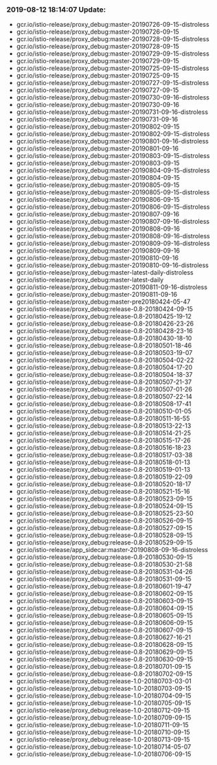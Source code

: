 ### 2019-08-12 18:14:07 Update:

- gcr.io/istio-release/proxy_debug:master-20190726-09-15-distroless
- gcr.io/istio-release/proxy_debug:master-20190726-09-15
- gcr.io/istio-release/proxy_debug:master-20190728-09-15-distroless
- gcr.io/istio-release/proxy_debug:master-20190728-09-15
- gcr.io/istio-release/proxy_debug:master-20190729-09-15-distroless
- gcr.io/istio-release/proxy_debug:master-20190729-09-15
- gcr.io/istio-release/proxy_debug:master-20190725-09-15-distroless
- gcr.io/istio-release/proxy_debug:master-20190725-09-15
- gcr.io/istio-release/proxy_debug:master-20190727-09-15-distroless
- gcr.io/istio-release/proxy_debug:master-20190727-09-15
- gcr.io/istio-release/proxy_debug:master-20190730-09-16-distroless
- gcr.io/istio-release/proxy_debug:master-20190730-09-16
- gcr.io/istio-release/proxy_debug:master-20190731-09-16-distroless
- gcr.io/istio-release/proxy_debug:master-20190731-09-16
- gcr.io/istio-release/proxy_debug:master-20190802-09-15
- gcr.io/istio-release/proxy_debug:master-20190802-09-15-distroless
- gcr.io/istio-release/proxy_debug:master-20190801-09-16-distroless
- gcr.io/istio-release/proxy_debug:master-20190801-09-16
- gcr.io/istio-release/proxy_debug:master-20190803-09-15-distroless
- gcr.io/istio-release/proxy_debug:master-20190803-09-15
- gcr.io/istio-release/proxy_debug:master-20190804-09-15-distroless
- gcr.io/istio-release/proxy_debug:master-20190804-09-15
- gcr.io/istio-release/proxy_debug:master-20190805-09-15
- gcr.io/istio-release/proxy_debug:master-20190805-09-15-distroless
- gcr.io/istio-release/proxy_debug:master-20190806-09-15
- gcr.io/istio-release/proxy_debug:master-20190806-09-15-distroless
- gcr.io/istio-release/proxy_debug:master-20190807-09-16
- gcr.io/istio-release/proxy_debug:master-20190807-09-16-distroless
- gcr.io/istio-release/proxy_debug:master-20190808-09-16
- gcr.io/istio-release/proxy_debug:master-20190808-09-16-distroless
- gcr.io/istio-release/proxy_debug:master-20190809-09-16-distroless
- gcr.io/istio-release/proxy_debug:master-20190809-09-16
- gcr.io/istio-release/proxy_debug:master-20190810-09-16
- gcr.io/istio-release/proxy_debug:master-20190810-09-16-distroless
- gcr.io/istio-release/proxy_debug:master-latest-daily-distroless
- gcr.io/istio-release/proxy_debug:master-latest-daily
- gcr.io/istio-release/proxy_debug:master-20190811-09-16-distroless
- gcr.io/istio-release/proxy_debug:master-20190811-09-16
- gcr.io/istio-release/proxy_debug:master-pre20180424-05-47
- gcr.io/istio-release/proxy_debug:release-0.8-20180424-09-15
- gcr.io/istio-release/proxy_debug:release-0.8-20180425-19-12
- gcr.io/istio-release/proxy_debug:release-0.8-20180426-23-26
- gcr.io/istio-release/proxy_debug:release-0.8-20180428-23-16
- gcr.io/istio-release/proxy_debug:release-0.8-20180430-18-10
- gcr.io/istio-release/proxy_debug:release-0.8-20180501-18-46
- gcr.io/istio-release/proxy_debug:release-0.8-20180503-19-07
- gcr.io/istio-release/proxy_debug:release-0.8-20180504-02-22
- gcr.io/istio-release/proxy_debug:release-0.8-20180504-17-20
- gcr.io/istio-release/proxy_debug:release-0.8-20180504-18-37
- gcr.io/istio-release/proxy_debug:release-0.8-20180507-21-37
- gcr.io/istio-release/proxy_debug:release-0.8-20180507-01-26
- gcr.io/istio-release/proxy_debug:release-0.8-20180507-22-14
- gcr.io/istio-release/proxy_debug:release-0.8-20180508-17-41
- gcr.io/istio-release/proxy_debug:release-0.8-20180510-01-05
- gcr.io/istio-release/proxy_debug:release-0.8-20180511-16-55
- gcr.io/istio-release/proxy_debug:release-0.8-20180513-22-13
- gcr.io/istio-release/proxy_debug:release-0.8-20180514-21-25
- gcr.io/istio-release/proxy_debug:release-0.8-20180515-17-26
- gcr.io/istio-release/proxy_debug:release-0.8-20180516-18-23
- gcr.io/istio-release/proxy_debug:release-0.8-20180517-03-38
- gcr.io/istio-release/proxy_debug:release-0.8-20180518-01-13
- gcr.io/istio-release/proxy_debug:release-0.8-20180519-01-13
- gcr.io/istio-release/proxy_debug:release-0.8-20180519-22-09
- gcr.io/istio-release/proxy_debug:release-0.8-20180520-18-17
- gcr.io/istio-release/proxy_debug:release-0.8-20180521-15-16
- gcr.io/istio-release/proxy_debug:release-0.8-20180523-09-15
- gcr.io/istio-release/proxy_debug:release-0.8-20180524-09-15
- gcr.io/istio-release/proxy_debug:release-0.8-20180525-23-50
- gcr.io/istio-release/proxy_debug:release-0.8-20180526-09-15
- gcr.io/istio-release/proxy_debug:release-0.8-20180527-09-15
- gcr.io/istio-release/proxy_debug:release-0.8-20180528-09-15
- gcr.io/istio-release/proxy_debug:release-0.8-20180529-09-15
- gcr.io/istio-release/app_sidecar:master-20190808-09-16-distroless
- gcr.io/istio-release/proxy_debug:release-0.8-20180530-09-15
- gcr.io/istio-release/proxy_debug:release-0.8-20180530-21-58
- gcr.io/istio-release/proxy_debug:release-0.8-20180531-04-26
- gcr.io/istio-release/proxy_debug:release-0.8-20180531-09-15
- gcr.io/istio-release/proxy_debug:release-0.8-20180601-19-47
- gcr.io/istio-release/proxy_debug:release-0.8-20180602-09-15
- gcr.io/istio-release/proxy_debug:release-0.8-20180603-09-15
- gcr.io/istio-release/proxy_debug:release-0.8-20180604-09-15
- gcr.io/istio-release/proxy_debug:release-0.8-20180605-09-15
- gcr.io/istio-release/proxy_debug:release-0.8-20180606-09-15
- gcr.io/istio-release/proxy_debug:release-0.8-20180607-09-15
- gcr.io/istio-release/proxy_debug:release-0.8-20180627-16-21
- gcr.io/istio-release/proxy_debug:release-0.8-20180628-09-15
- gcr.io/istio-release/proxy_debug:release-0.8-20180629-09-15
- gcr.io/istio-release/proxy_debug:release-0.8-20180630-09-15
- gcr.io/istio-release/proxy_debug:release-0.8-20180701-09-15
- gcr.io/istio-release/proxy_debug:release-0.8-20180702-09-15
- gcr.io/istio-release/proxy_debug:release-1.0-20180703-03-01
- gcr.io/istio-release/proxy_debug:release-1.0-20180703-09-15
- gcr.io/istio-release/proxy_debug:release-1.0-20180704-09-15
- gcr.io/istio-release/proxy_debug:release-1.0-20180705-09-15
- gcr.io/istio-release/proxy_debug:release-1.0-20180712-09-15
- gcr.io/istio-release/proxy_debug:release-1.0-20180709-09-15
- gcr.io/istio-release/proxy_debug:release-1.0-20180711-09-15
- gcr.io/istio-release/proxy_debug:release-1.0-20180710-09-15
- gcr.io/istio-release/proxy_debug:release-1.0-20180713-09-15
- gcr.io/istio-release/proxy_debug:release-1.0-20180714-05-07
- gcr.io/istio-release/proxy_debug:release-1.0-20180706-09-15
